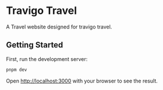 # Travigo Travel

A Travel website designed for travigo travel.

## Getting Started

First, run the development server:

```bash
pnpm dev
```

Open [http://localhost:3000](http://localhost:3000) with your browser to see the result.